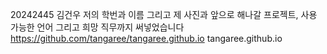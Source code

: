 20242445 김건우
저의 학번과 이름 그리고 제 사진과 앞으로 해나갈 프로젝트, 사용 가능한 언어 그리고 희망 직무까지 써넣었습니다
https://github.com/tangaree/tangaree.github.io
tangaree.github.io
